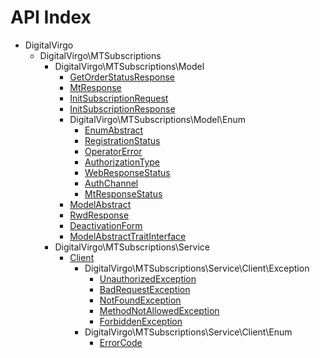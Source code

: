 API Index
=========

* DigitalVirgo
    * DigitalVirgo\MTSubscriptions
        * DigitalVirgo\MTSubscriptions\Model
            * [GetOrderStatusResponse](DigitalVirgo-MTSubscriptions-Model-GetOrderStatusResponse.md)
            * [MtResponse](DigitalVirgo-MTSubscriptions-Model-MtResponse.md)
            * [InitSubscriptionRequest](DigitalVirgo-MTSubscriptions-Model-InitSubscriptionRequest.md)
            * [InitSubscriptionResponse](DigitalVirgo-MTSubscriptions-Model-InitSubscriptionResponse.md)
            * DigitalVirgo\MTSubscriptions\Model\Enum
                * [EnumAbstract](DigitalVirgo-MTSubscriptions-Model-Enum-EnumAbstract.md)
                * [RegistrationStatus](DigitalVirgo-MTSubscriptions-Model-Enum-RegistrationStatus.md)
                * [OperatorError](DigitalVirgo-MTSubscriptions-Model-Enum-OperatorError.md)
                * [AuthorizationType](DigitalVirgo-MTSubscriptions-Model-Enum-AuthorizationType.md)
                * [WebResponseStatus](DigitalVirgo-MTSubscriptions-Model-Enum-WebResponseStatus.md)
                * [AuthChannel](DigitalVirgo-MTSubscriptions-Model-Enum-AuthChannel.md)
                * [MtResponseStatus](DigitalVirgo-MTSubscriptions-Model-Enum-MtResponseStatus.md)
            * [ModelAbstract](DigitalVirgo-MTSubscriptions-Model-ModelAbstract.md)
            * [RwdResponse](DigitalVirgo-MTSubscriptions-Model-RwdResponse.md)
            * [DeactivationForm](DigitalVirgo-MTSubscriptions-Model-DeactivationForm.md)
            * [ModelAbstractTraitInterface](DigitalVirgo-MTSubscriptions-Model-ModelAbstractTraitInterface.md)
        * DigitalVirgo\MTSubscriptions\Service
            * [Client](DigitalVirgo-MTSubscriptions-Service-Client.md)
                * DigitalVirgo\MTSubscriptions\Service\Client\Exception
                    * [UnauthorizedException](DigitalVirgo-MTSubscriptions-Service-Client-Exception-UnauthorizedException.md)
                    * [BadRequestException](DigitalVirgo-MTSubscriptions-Service-Client-Exception-BadRequestException.md)
                    * [NotFoundException](DigitalVirgo-MTSubscriptions-Service-Client-Exception-NotFoundException.md)
                    * [MethodNotAllowedException](DigitalVirgo-MTSubscriptions-Service-Client-Exception-MethodNotAllowedException.md)
                    * [ForbiddenException](DigitalVirgo-MTSubscriptions-Service-Client-Exception-ForbiddenException.md)
                * DigitalVirgo\MTSubscriptions\Service\Client\Enum
                    * [ErrorCode](DigitalVirgo-MTSubscriptions-Service-Client-Enum-ErrorCode.md)

